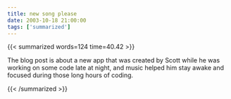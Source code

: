 ```yaml
---
title: new song please
date: 2003-10-18 21:00:00
tags: ['summarized']
---
```


{{< summarized words=124 time=40.42 >}}

The blog post is about a new app that was created by Scott while he was working on some code late at night, and music helped him stay awake and focused during those long hours of coding.

{{< /summarized >}}